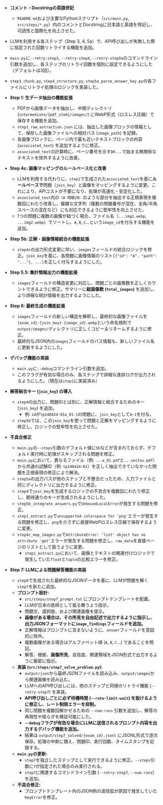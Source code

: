 - **コメント・Docstringの英語併記**
  - `README.md`および主要なPythonスクリプト（`src/main.py`, `src/steps/*.py`）内のコメントとDocstringに日本語と英語を併記し、可読性と国際化を向上させた。

- LLMを利用する各ステップ（Step 3, 4, 5a）で、API呼び出しが失敗した際に指定された回数リトライする機能を追加。
- `main.py`に`--retry-step3`, `--retry-step4`, `--retry-step5a`のコマンドライン引数を追加し、各ステップのリトライ回数を個別に設定できるようにした（デフォルトは3回）。
- `step3_chunk.py`, `step4_structure.py`, `step5a_parse_answer_key.py`の各ファイルにリトライ処理のロジックを実装した。

- **Step 1: 生データ抽出の機能拡張**
  - PDFから画像データを抽出し、中間ディレクトリ (`intermediate/{pdf_stem}/images/`) にWebP形式（ロスレス圧縮）で保存する機能を追加。
  - `step1_raw_extraction.json` には、抽出した画像ブロックの情報として、保存した画像ファイルへの相対パス (`image_path`) を記録。
  - 各画像ブロックに、ページ内で最も近いテキストブロックの内容 (`associated_text`) を追加するように修正。
  - `associated_text`の計算時に、ページ番号を示す`DK...`で始まる無関係なテキストを除外するように改善。

- **Step 4c: 画像マッピングのルールベース化と改善**
  - LLMを利用する代わりに、`step1`で生成された`associated_text`を基に**ルールベースで**問題（`join_key`）と画像をマッピングするように変更。これにより、APIコストが不要になり、処理が高速化・安定化した。
  - `associated_text`内の`（A 問題20）`のような部分を抽出する正規表現を複数回にわたり改善し、複雑な文字列（複数の問題番号が混在、全角/半角スペースの混在など）にも対応できるように堅牢性を向上させた。
  - 1つの問題に複数の画像が紐づく場合、ファイル名（`...img1.webp`, `...img2.webp`）でソートし、`A`, `B`, `C`...という`image_id`を付与する機能を追加。

- **Step 5b: 正解・画像情報統合の機能拡張**
  - `step4c`の出力形式変更に伴い、`images`フィールドの統合ロジックを修正。`join_key`を基に、各問題に画像情報のリスト`[{"id": "A", "path": "..."}, ...]`を正しく付与するようにした。

- **Step 5.5: 集計情報出力の機能拡張**
  - `images`フィールドの構造変更に対応し、問題ごとの画像数を正しくカウントできるように修正。サマリーに**総画像数 (`total_images`)** を追加し、より詳細な統計情報を出力するようにした。

- **Step 6: 最終生成の機能拡張**
  - `images`フィールドの新しい構造を解釈し、最終的な画像ファイルを`{exam_id}-{join_key}-{image_id}.webp`という命名規則で`output/images/`ディレクトリに正しくコピー＆リネームするように修正。
  - 最終的なJSON内の`images`フィールドのパス情報も、新しいファイル名に更新するようにした。

- **デバッグ機能の実装**
  - `main.py`に`--debug`コマンドライン引数を追加。
  - このフラグが有効な場合のみ、各ステップで詳細な進捗ログが出力されるようにした。（現在は`step1`に実装済み）

- **解答結合キー (`join_key`) の導入**
  - `step4`の出力に、問題IDとは別に、正解情報と結合するためのキー (`join_key`) を追加。
    - 例: `id`が`tp240424-01a_01-1`の問題に、`join_key`として`A-1`を付与。
  - `step5b`では、この`join_key`を使って問題と正解をマッピングするように修正し、ロジックの堅牢性を向上させた。

- **不具合修正**
  - `main.py`の`--steps`引数のデフォルト値に`5b`などが含まれておらず、デフォルト実行時に処理がスキップされる問題を修正。
  - `main.py`において、異なるファイル（例: `...a_01.pdf`と`...seitou.pdf`）から共通の試験ID（例: `tp240424-01`）を正しく抽出できていなかった問題を正規表現の修正により解決。
  - `step5a`の出力パスが他のステップと不整合だったため、入力ファイルと同じディレクトリに出力するように修正。
  - `step4`で`join_key`を生成するロジックの不具合を複数回にわたり修正し、期待通りのキーが生成されるようにした。
  - `step5b_integrate_answers.py`で`UnboundLocalError`が発生する問題を修正。
  - `step1_extract.py`で`unsupported colorspace for 'png'`エラーが発生する問題を修正し、`png`を介さずに直接WebPロスレス圧縮で保存するように変更。
  - `step4c_map_images.py`で`AttributeError: 'list' object has no attribute 'get'`エラーが発生する問題を修正し、`raw_data`を直接ページのリストとして扱うように変更。
    - `step1_extract.py`において、画像とテキストの関連付けロジックで発生していた`float`と`tuple`の比較エラーを修正。

- **Step 7: LLMによる問題解答機能の実装**
  - `step6`で生成された最終的なJSONデータを基に、LLMが問題を解く`step7`を新たに追加。
  - **プロンプト設計:**
    - `src/steps/step7_prompt.txt` にプロンプトテンプレートを配置。
    - LLMが日本の医師として振る舞うよう指示。
    - 問題文、選択肢、および関連画像を提示。
    - **画像がある場合は、その所見を自由記述で出力するように指示し、出力JSONフォーマットに`image_findings`フィールドを追加。**
    - 正解情報はプロンプトに含まないように、`answer`フィールドを意図的に除外。
    - 複数画像がある場合はアルファベット順 (`A`, `B`, `C`...) であることを明記。
    - 解答、根拠、**画像所見**、自信度、関連領域をJSON形式で出力するように厳密に指示。
  - **実装 (`src/steps/step7_solve_problem.py`):**
    - `output/json`から最終JSONファイルを読み込み、`output/images`から関連画像を読み込む。
    - LLMへのAPI呼び出しには、他のステップと同様のリトライ機能 (`--retry-step7`) を実装。
    - **API呼び出しごとに必ず待機時間 (`--rate-limit-wait`) を設けるように修正し、レート制限エラーを抑制。**
    - 同じ問題を複数回解かせるための `--num-runs` 引数を追加し、解答の再現性や揺らぎを検証可能にした。
    - **`--debug`フラグが有効な場合にLLMに送信されるプロンプト内容を出力するデバッグ機能を追加。**
    - 結果は `output/step7_solved/{exam_id}.jsonl` にJSONL形式で逐次保存。処理の中断に備え、問題ID、実行回数、タイムスタンプを記録する。
  - **`main.py`の更新:**
    - `step7`を独立したステップとして実行できるように修正。`--steps`引数に`7`が指定された場合のみ実行される。
    - `step7`に関連するコマンドライン引数 (`--retry-step7`, `--num-runs`) を追加。
  - **不具合修正:**
    - プロンプトテンプレート内のJSON例の波括弧が原因で発生していた`KeyError`を修正。
